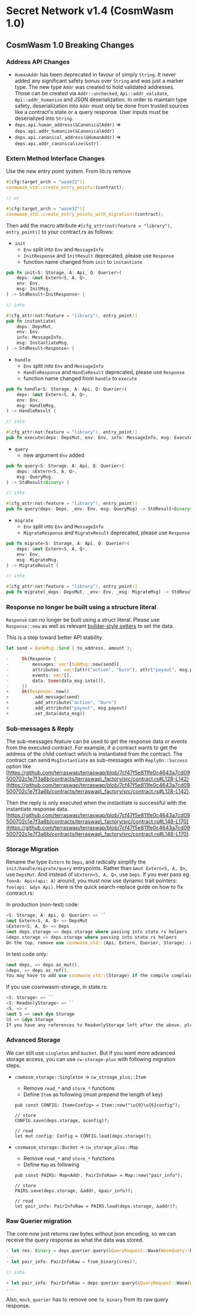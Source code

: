 # Secret Network v1.4 (CosmWasm 1.0)

## CosmWasm 1.0 Breaking Changes

### Address API Changes

* `HumanAddr` has been deprecated in favour of simply `String`. It never added any significant safety bonus over `String` and was just a marker type. The new type `Addr` was created to hold validated addresses. Those can be created via `Addr::unchecked`, `Api::addr_validate`, `Api::addr_humanize` and JSON deserialization. In order to maintain type safety, deserialization into `Addr` must only be done from trusted sources like a contract's state or a query response. User inputs must be deserialized into `String`.
* `deps.api.human_address(&CanonicalAddr)` => `deps.api.addr_humanize(&CanonicalAddr)`
* `deps.api.canonical_address(&HumanAddr)` => `deps.api.addr_canonicalize(&str)`

### Extern Method Interface Changes

Use the new entry point system. From lib.rs remove

```rust
#[cfg(target_arch = "wasm32")]
cosmwasm_std::create_entry_points!(contract);

// or

#[cfg(target_arch = "wasm32")]
cosmwasm_std::create_entry_points_with_migration!(contract);
```

Then add the macro attribute `#[cfg_attr(not(feature = "library"), entry_point)]` to your contract.rs as follows:

* `init`
  * `Env` split into `Env` and `MessageInfo`
  * `InitResponse` and `InitResult` deprecated, please use `Response`
  * function name changed from `init` to `instantiate`

```rust
pub fn init<S: Storage, A: Api, Q: Querier>(
    deps: &mut Extern<S, A, Q>,
    env: Env,
    msg: InitMsg,
) -> StdResult<InitResponse> {

// into 

#[cfg_attr(not(feature = "library"), entry_point)]
pub fn instantiate(
    deps: DepsMut,
    env: Env,
    info: MessageInfo,
    msg: InstantiateMsg,
) -> StdResult<Response> {
```

* `handle`
  * `Env` split into `Env` and `MessageInfo`
  * `HandleResponse` and `HandleResult` deprecated, please use `Response`
  * function name changed from `handle` to `execute`

```rust
pub fn handle<S: Storage, A: Api, Q: Querier>(
    deps: &mut Extern<S, A, Q>,
    env: Env,
    msg: HandleMsg,
) -> HandleResult {

// into 

#[cfg_attr(not(feature = "library"), entry_point)]
pub fn execute(deps: DepsMut, env: Env, info: MessageInfo, msg: ExecuteMsg) -> StdResult<Response> {
```

* `query`
  * new argument `Env` added

```rust
pub fn query<S: Storage, A: Api, Q: Querier>(
    deps: &Extern<S, A, Q>,
    msg: QueryMsg,
) -> StdResult<Binary> {

// into 

#[cfg_attr(not(feature = "library"), entry_point)]
pub fn query(deps: Deps, _env: Env, msg: QueryMsg) -> StdResult<Binary> {
```

* `migrate`
  * `Env` split into `Env` and `MessageInfo`
  * `MigrateResponse` and `MigrateResult` deprecated, please use `Response`

```rust
pub fn migrate<S: Storage, A: Api, Q: Querier>(
    deps: &mut Extern<S, A, Q>,
    env: Env,
    msg: MigrateMsg,
) -> MigrateResult {

// into 

#[cfg_attr(not(feature = "library"), entry_point)]
pub fn migrate(_deps: DepsMut, _env: Env, _msg: MigrateMsg) -> StdResult<Response> {
```

### Response no longer be built using a structure literal

`Response` can no longer be built using a struct literal. Please use `Response::new` as well as relevant [builder-style setters](https://github.com/CosmWasm/cosmwasm/blob/402e3281ff5bc1cd7b4b3e36c2bb9914f07eaaf6/packages/std/src/results/response.rs#L103-L167) to set the data.

This is a step toward better API stability.

```rust
let send = BankMsg::Send { to_address, amount };

-     Ok(Response {
-         messages: vec![SubMsg::new(send)],
-         attributes: vec![attr("action", "burn"), attr("payout", msg.payout)],
-         events: vec![],
-         data: Some(data_msg.into()),
-     })
+     Ok(Response::new()
+         .add_message(send)
+         .add_attribute("action", "burn")
+         .add_attribute("payout", msg.payout)
+         .set_data(data_msg))
```

### Sub-messages & Reply

The sub-messages feature can be used to get the response data or events from the executed contract. For example, if a contract wants to get the address of the child contract which is instantiated from the contract. The contract can send `MsgInstantiate` as sub-messages with `ReplyOn::Success` option like [https://github.com/terraswap/terraswap/blob/7cf47f5e811fe0c4643a7cd09500702c1e7f3a6b/contracts/terraswap\_factory/src/contract.rs#L128-L142](https://github.com/terraswap/terraswap/blob/7cf47f5e811fe0c4643a7cd09500702c1e7f3a6b/contracts/terraswap\_factory/src/contract.rs#L128-L142).

Then the reply is only executed when the instantiate is successful with the instantiate response data. [https://github.com/terraswap/terraswap/blob/7cf47f5e811fe0c4643a7cd09500702c1e7f3a6b/contracts/terraswap\_factory/src/contract.rs#L148-L170](https://github.com/terraswap/terraswap/blob/7cf47f5e811fe0c4643a7cd09500702c1e7f3a6b/contracts/terraswap\_factory/src/contract.rs#L148-L170).

### Storage Migration

Rename the type `Extern` to `Deps`, and radically simplify the `init/handle/migrate/query` entrypoints. Rather than `&mut Extern<S, A, Q>`, use `DepsMut`. And instead of `&Extern<S, A, Q>`, use `Deps`. If you ever pass eg. `foo<A: Api>(api: A)` around, you must now use dynamic trait pointers: `foo(api: &dyn Api)`. Here is the quick search-replace guide on how to fix contract.rs:

In production (non-test) code:

```rust
<S: Storage, A: Api, Q: Querier> => ``
&mut Extern<S, A, Q> => DepsMut
&Extern<S, A, Q> => Deps
&mut deps.storage => deps.storage where passing into state.rs helpers
&deps.storage => deps.storage where passing into state.rs helpers
On the top, remove use cosmwasm_std::{Api, Extern, Querier, Storage}. Add use cosmwasm_std::{Deps, DepsMut}.
```

In test code only:

```rust
&mut deps, => deps.as_mut(),
&deps, => deps.as_ref(),
You may have to add use cosmwasm_std::{Storage} if the compile complains about the trait
```

If you use cosmwasm-storage, in state.rs:

```rust
<S: Storage> => ``
<S: ReadonlyStorage> => ``
<S, => <
&mut S => &mut dyn Storage
&S => &dyn Storage
If you have any references to ReadonlyStorage left after the above, please replace them with Storage
```

### Advanced Storage

We can still use `singleton` and `bucket`. But if you want more advanced storage access, you can use `cw-storage-plus` with following migration steps.

*   `cowmasm_storage::Singleton` -> `cw_stroage_plus::Item`

    * Remove `read_*` and `store_*` functions
    * Define `Item` as following (must prepend the length of key)

    ```
    pub const CONFIG: Item<Config> = Item::new("\u{0}\u{6}config");

    // store
    CONFIG.save(deps.storage, &config)?;

    // read
    let mut config: Config = CONFIG.load(deps.storage)?;
    ```
*   `cosmwasm_storage::Bucket` -> `cw_storage_plus::Map`

    * Remove `read_*` and `store_*` functions
    * Define `Map` as following

    ```
    pub const PAIRS: Map<Addr, PairInfoRaw> = Map::new("pair_info");

    // store
    PAIRS.save(deps.storage, &addr, &pair_info)?;

    // read
    let pair_info: PairInfoRaw = PAIRS.load(deps.storage, &addr)?;
    ```

### Raw Querier migration

The core now just returns raw bytes without json encoding, so we can receive the query response as what the data was stored.

```rust
- let res: Binary = deps.querier.query(&QueryRequest::Wasm(WasmQuery::Raw {
...
- let pair_info: PairInfoRaw = from_binary(&res)?;

// into 

+ let pair_info: PairInfoRaw = deps.querier.query(&QueryRequest::Wasm(WasmQuery::Raw {
...
```

Also, `mock_querier` has to remove one `to_binary` from its raw query response.
